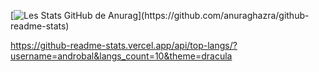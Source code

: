 [![Les Stats GitHub de Anurag](https://github-readme-stats.vercel.app/api?username=androbal&show_icons=true&theme=dracula&count_private=true&include_all_commits=true")](https://github.com/anuraghazra/github-readme-stats)



https://github-readme-stats.vercel.app/api/top-langs/?username=androbal&langs_count=10&theme=dracula
